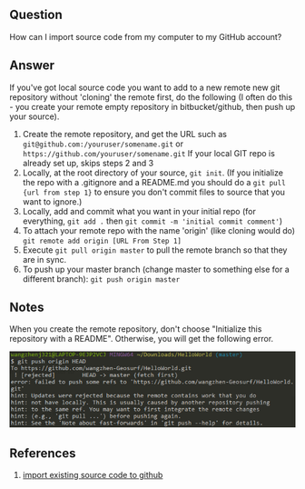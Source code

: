 ## Question
How can I import source code from my computer to my GitHub account?

## Answer
If you've got local source code you want to add to a new remote new git repository without 'cloning' the remote first, do the following (I often do this - you create your remote empty repository in bitbucket/github, then push up your source).
1. Create the remote repository, and get the URL such as `git@github.com:/youruser/somename.git` or `https://github.com/youruser/somename.git`
If your local GIT repo is already set up, skips steps 2 and 3
2. Locally, at the root directory of your source, `git init`. (If you initialize the repo with a .gitignore and a README.md you should do a `git pull {url from step 1}` to ensure you don't commit files to source that you want to ignore.)
3. Locally, add and commit what you want in your initial repo (for everything, `git add .` then `git commit -m 'initial commit comment'`)
4. To attach your remote repo with the name 'origin' (like cloning would do) `git remote add origin [URL From Step 1]`
5. Execute `git pull origin master` to pull the remote branch so that they are in sync.
6. To push up your master branch (change master to something else for a different branch): `git push origin master`

## Notes
When you create the remote repository, don't choose "Initialize this repository with a README". Otherwise, you will get the following error.

![](../img/Upload-local-repo-to-GitHub/git_push_rejected.png?raw=true)

## References
1. [import existing source code to github](https://stackoverflow.com/questions/4658606/import-existing-source-code-to-github)
